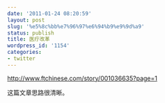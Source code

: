 ```yaml
---
date: '2011-01-24 08:20:59'
layout: post
slug: '%e5%8c%bb%e7%96%97%e6%94%b9%e9%9d%a9'
status: publish
title: 医疗改革
wordpress_id: '1154'
categories:
- twitter
---
```


http://www.ftchinese.com/story/001036635?page=1

这篇文章思路很清晰。
